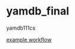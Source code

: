 # yamdb_final
yamdb111cs

[example workflow](https://github.com/EgorBabenko/yamdb_final/actions/workflows/yamdb_workflow.yml/badge.svg)

